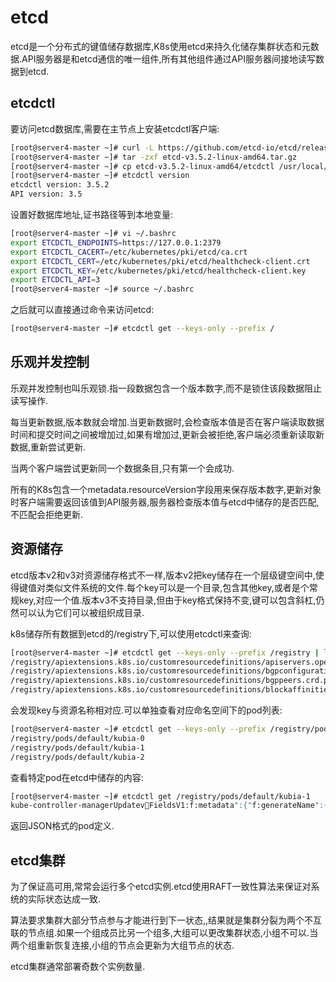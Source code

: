 # etcd

etcd是一个分布式的键值储存数据库,K8s使用etcd来持久化储存集群状态和元数据.API服务器是和etcd通信的唯一组件,所有其他组件通过API服务器间接地读写数据到etcd.

## etcdctl

要访问etcd数据库,需要在主节点上安装etcdctl客户端:

```sh
[root@server4-master ~]# curl -L https://github.com/etcd-io/etcd/releases/download/v3.5.2/etcd-v3.5.2-linux-amd64.tar.gz -o etcd-v3.5.2-linux-amd64.tar.gz
[root@server4-master ~]# tar -zxf etcd-v3.5.2-linux-amd64.tar.gz
[root@server4-master ~]# cp etcd-v3.5.2-linux-amd64/etcdctl /usr/local/bin
[root@server4-master ~]# etcdctl version
etcdctl version: 3.5.2
API version: 3.5
```

设置好数据库地址,证书路径等到本地变量:

```sh
[root@server4-master ~]# vi ~/.bashrc
export ETCDCTL_ENDPOINTS=https://127.0.0.1:2379
export ETCDCTL_CACERT=/etc/kubernetes/pki/etcd/ca.crt
export ETCDCTL_CERT=/etc/kubernetes/pki/etcd/healthcheck-client.crt
export ETCDCTL_KEY=/etc/kubernetes/pki/etcd/healthcheck-client.key
export ETCDCTL_API=3
[root@server4-master ~]# source ~/.bashrc
```

之后就可以直接通过命令来访问etcd:

```sh
[root@server4-master ~]# etcdctl get --keys-only --prefix /
```



## 乐观并发控制

乐观并发控制也叫乐观锁.指一段数据包含一个版本数字,而不是锁住该段数据阻止读写操作.

每当更新数据,版本数就会增加.当更新数据时,会检查版本值是否在客户端读取数据时间和提交时间之间被增加过,如果有增加过,更新会被拒绝,客户端必须重新读取新数据,重新尝试更新.

当两个客户端尝试更新同一个数据条目,只有第一个会成功.

所有的K8s包含一个metadata.resourceVersion字段用来保存版本数字,更新对象时客户端需要返回该值到API服务器,服务器检查版本值与etcd中储存的是否匹配,不匹配会拒绝更新.



## 资源储存

etcd版本v2和v3对资源储存格式不一样,版本v2把key储存在一个层级键空间中,使得键值对类似文件系统的文件.每个key可以是一个目录,包含其他key,或者是个常规key,对应一个值.版本v3不支持目录,但由于key格式保持不变,键可以包含斜杠,仍然可以认为它们可以被组织成目录.

k8s储存所有数据到etcd的/registry下,可以使用etcdctl来查询:

```sh
[root@server4-master ~]# etcdctl get --keys-only --prefix /registry | less
/registry/apiextensions.k8s.io/customresourcedefinitions/apiservers.operator.tigera.io
/registry/apiextensions.k8s.io/customresourcedefinitions/bgpconfigurations.crd.projectcalico.org
/registry/apiextensions.k8s.io/customresourcedefinitions/bgppeers.crd.projectcalico.org
/registry/apiextensions.k8s.io/customresourcedefinitions/blockaffinities.crd.projectcalico.org
```

会发现key与资源名称相对应.可以单独查看对应命名空间下的pod列表:

```sh
[root@server4-master ~]# etcdctl get --keys-only --prefix /registry/pods/default
/registry/pods/default/kubia-0
/registry/pods/default/kubia-1
/registry/pods/default/kubia-2
```

查看特定pod在etcd中储存的内容:

```sh
[root@server4-master ~]# etcdctl get /registry/pods/default/kubia-1
kube-controller-managerUpdatevFieldsV1:f:metadata":{"f:generateName":{},"f:labels":{".":{},"f:app":{},"f:controller-revision-hash":{},"f:statefulset.kubernetes.io/pod-name":{}},"f:ownerReferences":{".":{},"k:{\"uid\":\"4142df85-4fb1-4b09-84ab-24ad2d1c309e\"}":{}}},"f:spec":{"f:containers":{"k:{\"name\":\"kubia\"}":{".":{},"f:image":{},"f:imagePullPolicy":{},"f:name":{},"f:ports":{".":{},"k:{\"containerPort\":8080,\"protocol\":\"TCP\"}":{".":{},"f:containerPort":{},"f:name":{},"f:protocol":{}}},"f:resources":{},"f:terminati
```

返回JSON格式的pod定义.



## etcd集群

为了保证高可用,常常会运行多个etcd实例.etcd使用RAFT一致性算法来保证对系统的实际状态达成一致.

算法要求集群大部分节点参与才能进行到下一状态,,结果就是集群分裂为两个不互联的节点组.如果一个组成员比另一个组多,大组可以更改集群状态,小组不可以.当两个组重新恢复连接,小组的节点会更新为大组节点的状态.

etcd集群通常部署奇数个实例数量.